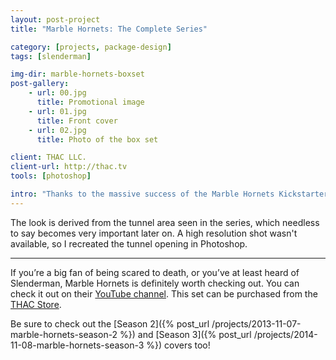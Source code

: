 ```yaml
---
layout: post-project
title: "Marble Hornets: The Complete Series"

category: [projects, package-design]
tags: [slenderman]

img-dir: marble-hornets-boxset
post-gallery:
    - url: 00.jpg
      title: Promotional image
    - url: 01.jpg
      title: Front cover
    - url: 02.jpg
      title: Photo of the box set

client: THAC LLC.
client-url: http://thac.tv
tools: [photoshop]

intro: "Thanks to the massive success of the Marble Hornets Kickstarter, I was hired again to put together a box set design for the complete series."
---
```


The look is derived from the tunnel area seen in the series, which needless to say becomes very important later on. A high resolution shot wasn't available, so I recreated the tunnel opening in Photoshop.

***

If you’re a big fan of being scared to death, or you’ve at least heard of Slenderman, Marble Hornets is definitely worth checking out. You can check it out on their <a href="http://youtube.com/marblehornets">YouTube channel</a>. This set can be purchased from the <a href="http://store.thac.tv/">THAC Store</a>.

Be sure to check out the [Season 2]({% post_url /projects/2013-11-07-marble-hornets-season-2 %}) and [Season 3]({% post_url /projects/2014-11-08-marble-hornets-season-3 %}) covers too!